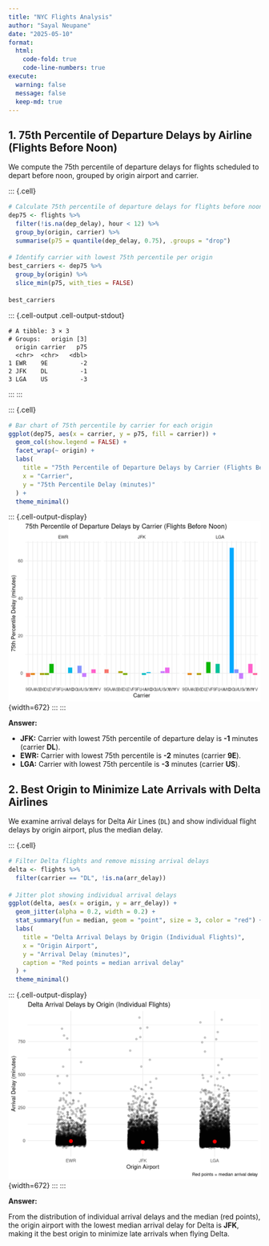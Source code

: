 ```yaml
---
title: "NYC Flights Analysis"
author: "Sayal Neupane"
date: "2025-05-10"
format: 
  html:
    code-fold: true
    code-line-numbers: true
execute:
  warning: false
  message: false
  keep-md: true
---
```







## 1. 75th Percentile of Departure Delays by Airline (Flights Before Noon)

We compute the 75th percentile of departure delays for flights scheduled to depart before noon, grouped by origin airport and carrier.



::: {.cell}

```{.r .cell-code}
# Calculate 75th percentile of departure delays for flights before noon
dep75 <- flights %>%
  filter(!is.na(dep_delay), hour < 12) %>%
  group_by(origin, carrier) %>%
  summarise(p75 = quantile(dep_delay, 0.75), .groups = "drop")

# Identify carrier with lowest 75th percentile per origin
best_carriers <- dep75 %>%
  group_by(origin) %>%
  slice_min(p75, with_ties = FALSE)

best_carriers
```

::: {.cell-output .cell-output-stdout}

```
# A tibble: 3 × 3
# Groups:   origin [3]
  origin carrier   p75
  <chr>  <chr>   <dbl>
1 EWR    9E         -2
2 JFK    DL         -1
3 LGA    US         -3
```


:::
:::

::: {.cell}

```{.r .cell-code}
# Bar chart of 75th percentile by carrier for each origin
ggplot(dep75, aes(x = carrier, y = p75, fill = carrier)) +
  geom_col(show.legend = FALSE) +
  facet_wrap(~ origin) +
  labs(
    title = "75th Percentile of Departure Delays by Carrier (Flights Before Noon)",
    x = "Carrier",
    y = "75th Percentile Delay (minutes)"
  ) +
  theme_minimal()
```

::: {.cell-output-display}
![](wings_files/figure-html/dep75-barplot-1.png){width=672}
:::
:::



**Answer:**

- **JFK:** Carrier with lowest 75th percentile of departure delay is **-1** minutes (carrier **DL**).
- **EWR:** Carrier with lowest 75th percentile is **-2** minutes (carrier **9E**).
- **LGA:** Carrier with lowest 75th percentile is **-3** minutes (carrier **US**).


## 2. Best Origin to Minimize Late Arrivals with Delta Airlines

We examine arrival delays for Delta Air Lines (`DL`) and show individual flight delays by origin airport, plus the median delay.



::: {.cell}

```{.r .cell-code}
# Filter Delta flights and remove missing arrival delays
delta <- flights %>%
  filter(carrier == "DL", !is.na(arr_delay))

# Jitter plot showing individual arrival delays
ggplot(delta, aes(x = origin, y = arr_delay)) +
  geom_jitter(alpha = 0.2, width = 0.2) +
  stat_summary(fun = median, geom = "point", size = 3, color = "red") +
  labs(
    title = "Delta Arrival Delays by Origin (Individual Flights)",
    x = "Origin Airport",
    y = "Arrival Delay (minutes)",
    caption = "Red points = median arrival delay"
  ) +
  theme_minimal()
```

::: {.cell-output-display}
![](wings_files/figure-html/delta-arrival-distribution-1.png){width=672}
:::
:::



**Answer:**

From the distribution of individual arrival delays and the median (red points), the origin airport with the lowest median arrival delay for Delta is **JFK**, making it the best origin to minimize late arrivals when flying Delta.


<!-- Note: You can address the third question (worst destination airport for arrival delays) similarly in another section if needed. -->

